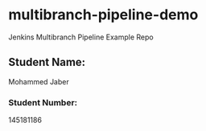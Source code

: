 # multibranch-pipeline-demo
Jenkins Multibranch Pipeline Example Repo 
## Student Name:
Mohammed Jaber
### Student Number:
145181186
